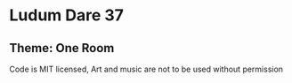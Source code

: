 # Ludum Dare 37
## Theme: One Room

Code is MIT licensed, Art and music are not to be used without permission